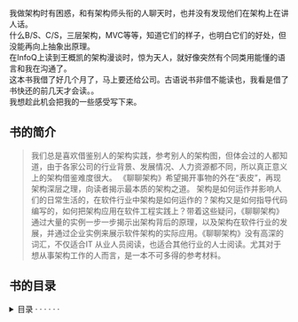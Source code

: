 我做架构时有困惑，和有架构师头衔的人聊天时，也并没有发现他们在架构上在讲人话。  
什么B/S、C/S，三层架构，MVC等等，知道它们的样子，也明白它们的好处，但没能再向上抽象出原理。  
在InfoQ上读到王概凯的架构漫谈时，惊为天人，就好像突然有个同类用能懂的语言和我在沟通了。  
这本书我借了好几个月了，马上要还给公司。古语说书非借不能读也，我看是借了书快还的前几天才会读。。  
我想趁此机会把我的一些感受写下来。  

## 书的简介

>我们总是喜欢借鉴别人的架构实践，参考别人的架构图，但体会过的人都知道，由于各家公司的行业背景、发展情况、人力资源都不同，所以真正意义上的架构借鉴难度很大。 《聊聊架构》希望揭开事物的外在“表皮”，再现架构深层之理，向读者揭示最本质的架构之道。
架构是如何运作并影响人们的日常生活的，在软件行业中架构是如何运作的？架构又是如何指导代码编写的，如何把架构应用在软件工程实践上？带着这些疑问，《聊聊架构》通过大量的实例一步一步揭示出架构背后的原理，以及架构在软件行业的发展，并通过企业实例来展示软件架构的实际应用。《聊聊架构》没有高深的词汇，不仅适合IT 从业人员阅读，也适合其他行业的人士阅读。尤其对于想从事架构工作的人而言，是一本不可多得的参考材料。

## 书的目录

<details>
<summary>
目录  · · · · · ·  
</summary>
<p>

第一部分 认识架构	1  
第一章 生命周期	2  
  1).	生命周期的识别	3  
  2).	核心与非核心生命周期	3  
  3).	生命周期与分工	5  
第二章 时间	9  
第三章 为什么会产生架构	11  
  1).	分工	11  
  2).	架构和生命周期	12  
第四章 什么是架构	13  
  1).	架构产生的条件	13  
  2).	什么是架构	14  
  3).	架构的生命周期	16  
第五章 架构和树	18  
  1).	树与增长	18  
  2).	架构和树	19  
第六章 概念	20  
  1).	何为名相？	20  
  2).	究竟什么才是相？	21  
  3).	概念是沟通的基础	21  
  4).	把握概念的力量	22  
第七章 什么是抽象	23  
  1).	个性与共性	23  
  2).	个性是基础	24  
第八章 识别问题	25  
  1). 面对问题有哪些困难	25  
  2). 如何识别问题	26  
  3). 寻找问题主体	28  
第九章 切分的原则	29  
  1). 切分就是利益的调整	29  
  2). 为什么需要切分？	30  
  3). 切分的原则	30  
  4). 树和分层	31  
  5). 切分与建模	32  
  6). 切分的输出和组织架构	32  
第十章 架构与流程	34  
  1). 什么是流程	34  
  2). 流程和架构分拆的关系	35  
第十一章 什么是架构师	36  
  1). 架构师做什么	36  
  2). 架构师也是人	36  
  3). 人人都是架构师	37  
  4). 架构师和权利	38  
  
第二部分 软件架构	39  
第一章 什么是软件	40  
  1). 冯诺依曼结构，图灵机，以模拟人为目标	40  
  2). 成本为王	40  
  3). 天空才是极限	41  
  4). 软件的作用	42  
第二章 软件的生命周期	45  
  1). 软件的开发生命周期	46  
  2). 软件开发的增长	46  
  3). 软件开发的迭代	48  
  4). 软件的运行生命周期	48  
第三章 什么是软件架构	50  
  1).	要解决什么问题？	50  
  2).	分别是谁的问题呢？	51  
  3).	分别有什么问题？	51  
  4).	分析问题	52  
  5).	会生成哪些架构	53  
  6).	什么是软件架构	55  
第四章 什么是软件架构师	57  
  1). 软件架构师的不同	57  
  2). 软件架构师的困境	58  
  3). 生命周期的思考	58  
  4). 软件架构师的权利	59  
  5). 软件架构师和技术人员对技术的态度区别	60  
  6). 架构师是技术的使用者	61  
  7). 如何保障架构落地	62  
第五章 业务、架构和技术三者的关系	64  
  1). 什么是技术	64  
  2). 业务、架构和技术之间的关系	66  
  3). 技术人员和业务人员的关系	68  
  4). 重新发明轮子	69  
  5). 开源技术	69  
第六章 软件研发	72  
  1). 软件工程师的兴起和使命	72  
  2). 分工的困境	74  
  3). 软件的迭代	76  
  4). 软件开发的分工	77  
  5). 软件开发模式和架构	78  
  6). 软件工程师的支持者	80  
第七章 软件的架构拆分	82  
  1). 软件拆分的原动力	82  
  2). 软件开发团队的拆分	85  
  3). 软件的拆分	86  
  4). 软件开发的基础技术	88  
  5). 软件拆分的第二动力	90  
  6). 架构一步到位？	90  
第八章 如何写好代码	92  
  1).	什么叫业务逻辑？	98  
  2).	业务逻辑分散的危害	98  
  3).	业务逻辑内聚的好处	100  
  4).	代码架构实例	101  
  5).	代码误解	103  
  6).	软件的拆分	104  
第九章 单元测试	106  
  1). 什么是单元测试	106  
  2). 单元测试的困境	106  
  3). 单元测试测什么	107  
  4). 如何改造代码	108  
  5). 为什么要做单元测试	111  
  6). 如何做单元测试	113  
第十章 软件架构和面向对象	115  
  1). 什么是面向过程	115  
  2). 什么是面向对象	116  
  3). 生命周期和面向对象、面向过程	117  
  4). 架构和面向对象、面向过程	117  
  5). 面向对象的误区	118  
  6). 对象和生命	119  
第十一章 软件架构与设计模式	121  
  1). 模式以及模式的意义	121  
  2). 什么是设计模式	122  
  3). 软件设计模式	123  
  4). 设计模式和架构	124  
  5). 设计模式的误区	126  
第十二章 软件架构和软件框架	130  
  1). 访问类框架	130  
  2). 业务类框架	132  
  3). 什么是框架	132  
  4). 框架的特点	132  
第十三章 软件运维	134  
  1). 软件运行生命周期	134  
  2). 什么是软件运维？	135  
  3). 运维的业务模型	136  
  4). 控制变化	138  
  5). 监控变更	141  
  6). 预警变更	142  
  7). 主导变更	144  
  8). 提升变更质量	146  
  9). 运维的架构拆分	148  
第十四章 软件访问生命周期	151  
  1). 软件访问的业务模型	151  
  2). 软件访问路径的架构拆分	153  
  3). 大规模软件访问的架构拆分	155  
  4). 集群	156  
  5). 数据中心	158  
第十五章 软件架构和大数据	161  
  1). 什么是大数据	161  
  2). 如何做好大数据	162  
  3). 软件大数据	163  
第十六章 软件架构和建筑架构	165  
  1). 软件架构和建筑架构的目标之异同	165  
  2). 软件和建筑的架构扩展之异同	169  
  
第三部分 软件架构的应用	172  
第一章 交易	173  
  1). 什么是交易	173  
  2). 货币的出现	174  
  3). 企业的实质	175  
  4). 软件对交易的影响	176  
  5). 软件的交易	176  
  6). 企业的核心	177  
第二章 产品	179  
  1). 什么是产品	179  
  2). 什么是商品	182  
  3). 识别产品	184  
  4). 产品系统	185  
  5). 产品列表	185  
  6). 产品详情	186  
  7). 商品的规则	186  
第三章 用户	188  
  1). 什么是用户	188  
  2). 为什么需要用户	189  
  3). 客户的出现	189  
  4). 用户的生命周期	190  
  5). 用户的识别	191  
第四章 订单	192  
  1). 什么是订单	192  
  2). 订单的生命周期架构拆分	193  
  3). 订单支付	195  
  4). 订单生命周期	196  
第五章 交易系统	197  
  1). 企业的架构分拆	197  
  2). 软件系统的建模	201  
  3). 访问业务模型	205  
  4). 交易软件系统的架构分拆	208  
  5). 服务的产生和粒度	209  
  6). 用户系统的分拆	210  
第六章 事务	214  
  1). 什么是事务	215  
  2). 软件中的事务	216  
  3). 数据库事务的滥用	217  
  4). 数据库的正确使用方式	217  
  5). 服务调用	218   

</p>
</details>

